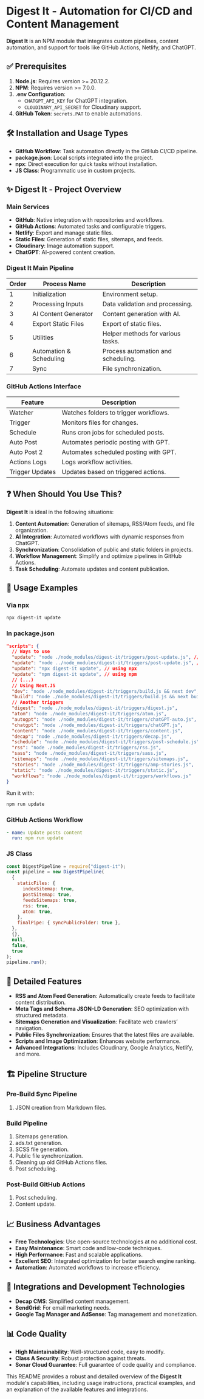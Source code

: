 # Digest It - Automation for CI/CD and Content Management

**Digest It** is an NPM module that integrates custom pipelines, content automation, and support for tools like GitHub Actions, Netlify, and ChatGPT.

## ✅ Prerequisites

1. **Node.js**: Requires version >= 20.12.2.
2. **NPM**: Requires version >= 7.0.0.
3. **.env Configuration**:
   - `CHATGPT_API_KEY` for ChatGPT integration.
   - `CLOUDINARY_API_SECRET` for Cloudinary support.
4. **GitHub Token**: `secrets.PAT` to enable automations.

## 🛠️ Installation and Usage Types

- **GitHub Workflow**: Task automation directly in the GitHub CI/CD pipeline.
- **package.json**: Local scripts integrated into the project.
- **npx**: Direct execution for quick tasks without installation.
- **JS Class**: Programmatic use in custom projects.

## ✨ Digest It - Project Overview

### **Main Services**

- **GitHub**: Native integration with repositories and workflows.
- **GitHub Actions**: Automated tasks and configurable triggers.
- **Netlify**: Export and manage static files.
- **Static Files**: Generation of static files, sitemaps, and feeds.
- **Cloudinary**: Image automation support.
- **ChatGPT**: AI-powered content creation.

### **Digest It Main Pipeline**

| Order | Process Name            | Description                        |
| ----- | ----------------------- | ---------------------------------- |
| 1     | Initialization          | Environment setup.                 |
| 2     | Processing Inputs       | Data validation and processing.    |
| 3     | AI Content Generator    | Content generation with AI.        |
| 4     | Export Static Files     | Export of static files.            |
| 5     | Utilities               | Helper methods for various tasks.  |
| 6     | Automation & Scheduling | Process automation and scheduling. |
| 7     | Sync                    | File synchronization.              |

### **GitHub Actions Interface**

| Feature         | Description                           |
| --------------- | ------------------------------------- |
| Watcher         | Watches folders to trigger workflows. |
| Trigger         | Monitors files for changes.           |
| Schedule        | Runs cron jobs for scheduled posts.   |
| Auto Post       | Automates periodic posting with GPT.  |
| Auto Post 2     | Automates scheduled posting with GPT. |
| Actions Logs    | Logs workflow activities.             |
| Trigger Updates | Updates based on triggered actions.   |

## ❓ When Should You Use This?

**Digest It** is ideal in the following situations:

1. **Content Automation**: Generation of sitemaps, RSS/Atom feeds, and file organization.
2. **AI Integration**: Automated workflows with dynamic responses from ChatGPT.
3. **Synchronization**: Consolidation of public and static folders in projects.
4. **Workflow Management**: Simplify and optimize pipelines in GitHub Actions.
5. **Task Scheduling**: Automate updates and content publication.

## 📜 Usage Examples

### **Via npx**

```bash
npx digest-it update
```

### **In package.json**

```json
"scripts": {
  // Ways to use
  "update": "node ./node_modules/digest-it/triggers/post-update.js", // root local project
  "update": "node ../node_modules/digest-it/triggers/post-update.js", // inside workspace
  "update": "npx digest-it update", // using npx
  "update": "npm digest-it update", // using npm
  // (...)
  // Using Next.JS
  "dev": "node ./node_modules/digest-it/triggers/build.js && next dev",
  "build": "node ./node_modules/digest-it/triggers/build.js && next build",
  // Another triggers
  "digest": "node ./node_modules/digest-it/triggers/digest.js",
  "atom": "node ./node_modules/digest-it/triggers/atom.js",
  "autogpt": "node ./node_modules/digest-it/triggers/chatGPT-auto.js",
  "chatgpt": "node ./node_modules/digest-it/triggers/chatGPT.js",
  "content": "node ./node_modules/digest-it/triggers/content.js",
  "decap": "node ./node_modules/digest-it/triggers/decap.js",
  "schedule": "node ./node_modules/digest-it/triggers/post-schedule.js",
  "rss": "node ./node_modules/digest-it/triggers/rss.js",
  "sass": "node ./node_modules/digest-it/triggers/sass.js",
  "sitemaps": "node ./node_modules/digest-it/triggers/sitemaps.js",
  "stories": "node ./node_modules/digest-it/triggers/amp-stories.js",
  "static": "node ./node_modules/digest-it/triggers/static.js",
  "workflows": "node ./node_modules/digest-it/triggers/workflows.js"
}
```

Run it with:

```bash
npm run update
```

### **GitHub Actions Workflow**

```yaml
- name: Update posts content
  run: npm run update
```

### **JS Class**

```javascript
const DigestPipeline = require("digest-it");
const pipeline = new DigestPipeline(
  {
    staticFiles: {
      indexSitemap: true,
      postSitemap: true,
      feedsSitemaps: true,
      rss: true,
      atom: true,
    },
    finalPipe: { syncPublicFolder: true },
  },
  {},
  null,
  false,
  true
);
pipeline.run();
```

## 🚀 Detailed Features

- **RSS and Atom Feed Generation**: Automatically create feeds to facilitate content distribution.
- **Meta Tags and Schema JSON-LD Generation**: SEO optimization with structured metadata.
- **Sitemaps Generation and Visualization**: Facilitate web crawlers’ navigation.
- **Public Files Synchronization**: Ensures that the latest files are available.
- **Scripts and Image Optimization**: Enhances website performance.
- **Advanced Integrations**: Includes Cloudinary, Google Analytics, Netlify, and more.

## 🏗️ Pipeline Structure

### **Pre-Build Sync Pipeline**

1. JSON creation from Markdown files.

### **Build Pipeline**

1. Sitemaps generation.
2. ads.txt generation.
3. SCSS file generation.
4. Public file synchronization.
5. Cleaning up old GitHub Actions files.
6. Post scheduling.

### **Post-Build GitHub Actions**

1. Post scheduling.
2. Content update.

## 📈 Business Advantages

- **Free Technologies**: Use open-source technologies at no additional cost.
- **Easy Maintenance**: Smart code and low-code techniques.
- **High Performance**: Fast and scalable applications.
- **Excellent SEO**: Integrated optimization for better search engine ranking.
- **Automation**: Automated workflows to increase efficiency.

## 🔌 Integrations and Development Technologies

- **Decap CMS**: Simplified content management.
- **SendGrid**: For email marketing needs.
- **Google Tag Manager and AdSense**: Tag management and monetization.

## 📊 Code Quality

- **High Maintainability**: Well-structured code, easy to modify.
- **Class A Security**: Robust protection against threats.
- **Sonar Cloud Guarantee**: Full guarantee of code quality and compliance.

This README provides a robust and detailed overview of the **Digest It** module's capabilities, including usage instructions, practical examples, and an explanation of the available features and integrations.
